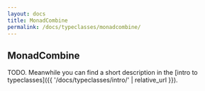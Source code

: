 ```yaml
---
layout: docs
title: MonadCombine
permalink: /docs/typeclasses/monadcombine/
---
```


## MonadCombine

TODO. Meanwhile you can find a short description in the [intro to typeclasses]({{ '/docs/typeclasses/intro/' | relative_url }}).
